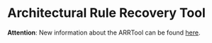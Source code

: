 # Architectural Rule Recovery Tool

__Attention__: New information about the ARRTool can be found [here](https://bitbucket.org/christians342/arrtool/src/master/).
